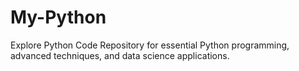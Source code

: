 # My-Python
Explore Python Code Repository for essential Python programming, advanced techniques, and data science applications. 
